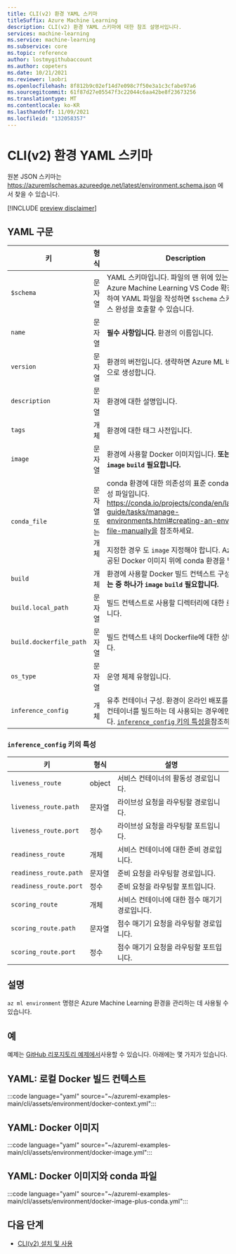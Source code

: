 ```yaml
---
title: CLI(v2) 환경 YAML 스키마
titleSuffix: Azure Machine Learning
description: CLI(v2) 환경 YAML 스키마에 대한 참조 설명서입니다.
services: machine-learning
ms.service: machine-learning
ms.subservice: core
ms.topic: reference
author: lostmygithubaccount
ms.author: copeters
ms.date: 10/21/2021
ms.reviewer: laobri
ms.openlocfilehash: 8f812b9c02ef14d7e098c7f50e3a1c3cfabe97a6
ms.sourcegitcommit: 61f87d27e05547f3c22044c6aa42be8f23673256
ms.translationtype: MT
ms.contentlocale: ko-KR
ms.lasthandoff: 11/09/2021
ms.locfileid: "132058357"
---
```

# <a name="cli-v2-environment-yaml-schema"></a>CLI(v2) 환경 YAML 스키마

원본 JSON 스키마는 https://azuremlschemas.azureedge.net/latest/environment.schema.json 에서 찾을 수 있습니다.

[!INCLUDE [preview disclaimer](../../includes/machine-learning-preview-generic-disclaimer.md)]

## <a name="yaml-syntax"></a>YAML 구문

| 키 | 형식 | Description | 허용되는 값 | 기본값 |
| --- | ---- | ----------- | -------------- | ------- |
| `$schema` | 문자열 | YAML 스키마입니다. 파일의 맨 위에 있는 를 포함하여 Azure Machine Learning VS Code 확장명을 사용하여 YAML 파일을 작성하면 `$schema` 스키마 및 리소스 완성을 호출할 수 있습니다. | | |
| `name` | 문자열 | **필수 사항입니다.** 환경의 이름입니다. | | |
| `version` | 문자열 | 환경의 버전입니다. 생략하면 Azure ML 버전을 자동으로 생성합니다. | | |
| `description` | 문자열 | 환경에 대한 설명입니다. | | |
| `tags` | 개체 | 환경에 대한 태그 사전입니다. | | |
| `image` | 문자열 | 환경에 사용할 Docker 이미지입니다. **또는 중 하나가 `image` `build` 필요합니다.** | | |
| `conda_file` | 문자열 또는 개체 | conda 환경에 대한 의존성의 표준 conda YAML 구성 파일입니다. https://conda.io/projects/conda/en/latest/user-guide/tasks/manage-environments.html#creating-an-environment-file-manually을 참조하세요. <br> <br> 지정한 경우 도 `image` 지정해야 합니다. Azure ML 제공된 Docker 이미지 위에 conda 환경을 빌드합니다. | | |
| `build` | 개체 | 환경에 사용할 Docker 빌드 컨텍스트 구성입니다. **또는 중 하나가 `image` `build` 필요합니다.** | | |
| `build.local_path` | 문자열 | 빌드 컨텍스트로 사용할 디렉터리에 대한 로컬 경로입니다. | | |
| `build.dockerfile_path` | 문자열 | 빌드 컨텍스트 내의 Dockerfile에 대한 상대 경로입니다. | | `Dockerfile` |
| `os_type` | 문자열 | 운영 체제 유형입니다. | `linux`, `windows` | `linux` |  
| `inference_config` | 개체 | 유추 컨테이너 구성. 환경이 온라인 배포를 위한 서비스 컨테이너를 빌드하는 데 사용되는 경우에만 적용됩니다. [ `inference_config` 키의 특성을](#attributes-of-the-inference_config-key)참조하세요. | | |

### <a name="attributes-of-the-inference_config-key"></a>`inference_config` 키의 특성

| 키 | 형식 | 설명 |
| --- | ---- | ----------- |
| `liveness_route` | object | 서비스 컨테이너의 활동성 경로입니다. |
| `liveness_route.path` | 문자열 | 라이브성 요청을 라우팅할 경로입니다. |
| `liveness_route.port` | 정수 | 라이브성 요청을 라우팅할 포트입니다. |
| `readiness_route` | 개체 | 서비스 컨테이너에 대한 준비 경로입니다. |
| `readiness_route.path` | 문자열 | 준비 요청을 라우팅할 경로입니다. |
| `readiness_route.port` | 정수 | 준비 요청을 라우팅할 포트입니다. |
| `scoring_route` | 개체 | 서비스 컨테이너에 대한 점수 매기기 경로입니다. |
| `scoring_route.path` | 문자열 | 점수 매기기 요청을 라우팅할 경로입니다. |
| `scoring_route.port` | 정수 | 점수 매기기 요청을 라우팅할 포트입니다. |

## <a name="remarks"></a>설명

`az ml environment` 명령은 Azure Machine Learning 환경을 관리하는 데 사용될 수 있습니다.

## <a name="examples"></a>예

예제는 [GitHub 리포지토리 예제에서](https://github.com/Azure/azureml-examples/tree/main/cli/assets/environment)사용할 수 있습니다. 아래에는 몇 가지가 있습니다.

## <a name="yaml-local-docker-build-context"></a>YAML: 로컬 Docker 빌드 컨텍스트

:::code language="yaml" source="~/azureml-examples-main/cli/assets/environment/docker-context.yml":::

## <a name="yaml-docker-image"></a>YAML: Docker 이미지

:::code language="yaml" source="~/azureml-examples-main/cli/assets/environment/docker-image.yml":::

## <a name="yaml-docker-image-plus-conda-file"></a>YAML: Docker 이미지와 conda 파일

:::code language="yaml" source="~/azureml-examples-main/cli/assets/environment/docker-image-plus-conda.yml":::

## <a name="next-steps"></a>다음 단계

- [CLI(v2) 설치 및 사용](how-to-configure-cli.md)
